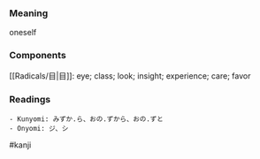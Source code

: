 ### Meaning

oneself

### Components

[[Radicals/目|目]]: eye; class; look; insight; experience; care; favor

### Readings

```
- Kunyomi: みずか.ら、おの.ずから、おの.ずと
- Onyomi: ジ、シ
```

#kanji